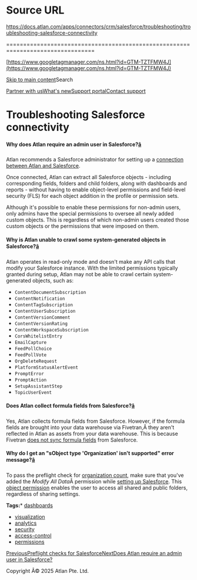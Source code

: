# Source URL
https://docs.atlan.com/apps/connectors/crm/salesforce/troubleshooting/troubleshooting-salesforce-connectivity

================================================================================

<!--
canonical: https://docs.atlan.com/apps/connectors/crm/salesforce/troubleshooting/troubleshooting-salesforce-connectivity
link-alternate: https://docs.atlan.com/apps/connectors/crm/salesforce/troubleshooting/troubleshooting-salesforce-connectivity
meta-description: Learn about troubleshooting salesforce connectivity.
meta-docsearch:docusaurus_tag: docs-default-current
meta-docsearch:language: en
meta-docsearch:version: current
meta-docusaurus_locale: en
meta-docusaurus_tag: docs-default-current
meta-docusaurus_version: current
meta-generator: Docusaurus v3.8.1
meta-og-description: Learn about troubleshooting salesforce connectivity.
meta-og-locale: en
meta-og-title: Troubleshooting Salesforce connectivity | Atlan Documentation
meta-og-url: https://docs.atlan.com/apps/connectors/crm/salesforce/troubleshooting/troubleshooting-salesforce-connectivity
meta-twitter:card: summary_large_image
meta-viewport: width=device-width,initial-scale=1
title: Troubleshooting Salesforce connectivity | Atlan Documentation
-->

[https://www.googletagmanager.com/ns.html?id=GTM-TZTFMW4J](https://www.googletagmanager.com/ns.html?id=GTM-TZTFMW4J)

[Skip to main content](#__docusaurus_skipToContent_fallback)Search

[Partner with us](https://docs.google.com/forms/d/e/1FAIpQLScuAIhCm2GS7YFstrOjawbP8J7PUmOynQo7wI2yGCcCyEcVSw/viewform)[What's new](https://shipped.atlan.com/)[Support portal](https://atlan.zendesk.com/auth/v2/login/signin?return_to=https%3A%2F%2Fatlan.zendesk.com%2Fhc%2Fen-us&theme=hc&locale=en-us&brand_id=1900000425113&auth_origin=1900000425113%2Cfalse%2Ctrue)[Contact support](/support/submit-request)

Troubleshooting Salesforce connectivity
=======================================

#### Why does Atlan require an admin user in Salesforce?[â](#why-does-atlan-require-an-admin-user-in-salesforce "Direct link to Why does Atlan require an admin user in Salesforce?")

Atlan recommends a Salesforce administrator for setting up a [connection between Atlan and Salesforce](/apps/connectors/crm/salesforce/how-tos/set-up-salesforce).

Once connected, Atlan can extract all Salesforce objects \- including corresponding fields, folders and child folders, along with dashboards and reports \- without having to enable object\-level permissions and field\-level security (FLS) for each object addition in the profile or permission sets.

Although it's possible to enable these permissions for non\-admin users, only admins have the special permissions to oversee all newly added custom objects. This is regardless of which non\-admin users created those custom objects or the permissions that were imposed on them.

#### Why is Atlan unable to crawl some system\-generated objects in Salesforce?[â](#why-is-atlan-unable-to-crawl-some-system-generated-objects-in-salesforce "Direct link to Why is Atlan unable to crawl some system-generated objects in Salesforce?")

Atlan operates in read\-only mode and doesn't make any API calls that modify your Salesforce instance. With the limited permissions typically granted during setup, Atlan may not be able to crawl certain system\-generated objects, such as:

* `ContentDocumentSubscription`
* `ContentNotification`
* `ContentTagSubscription`
* `ContentUserSubscription`
* `ContentVersionComment`
* `ContentVersionRating`
* `ContentWorkspaceSubscription`
* `CorsWhitelistEntry`
* `EmailCapture`
* `FeedPollChoice`
* `FeedPollVote`
* `OrgDeleteRequest`
* `PlatformStatusAlertEvent`
* `PromptError`
* `PromptAction`
* `SetupAssistantStep`
* `TopicUserEvent`

#### Does Atlan collect formula fields from Salesforce?[â](#does-atlan-collect-formula-fields-from-salesforce "Direct link to Does Atlan collect formula fields from Salesforce?")

Yes, Atlan collects formula fields from Salesforce. However, if the formula fields are brought into your data warehouse via Fivetran,Â they aren't reflected in Atlan as assets from your data warehouse. This is because Fivetran [does not sync formula fields](https://fivetran.com/docs/applications/salesforce/formula) from Salesforce.

#### Why do I get an "sObject type 'Organization' isn't supported" error message?[â](#why-do-i-get-an-sobject-type-organization-isnt-supported-error-message "Direct link to Why do I get an \"sObject type 'Organization' isn't supported\" error message?")

To pass the preflight check for [organization count](/apps/connectors/crm/salesforce/references/preflight-checks-for-salesforce#organization-count-check), make sure that you've added the *Modify All Data*Â permission while [setting up Salesforce](/apps/connectors/crm/salesforce/how-tos/oauth-jwt-bearer-setup#create-custom-profile). This [object permission](https://help.salesforce.com/s/articleView?id=sf.users_profiles_object_perms.htm) enables the user to access all shared and public folders, regardless of sharing settings.

**Tags:*** [dashboards](/tags/dashboards)
* [visualization](/tags/visualization)
* [analytics](/tags/analytics)
* [security](/tags/security)
* [access\-control](/tags/access-control)
* [permissions](/tags/permissions)

[PreviousPreflight checks for Salesforce](/apps/connectors/crm/salesforce/references/preflight-checks-for-salesforce)[NextDoes Atlan require an admin user in Salesforce?](/apps/connectors/crm/salesforce/faq/admin-user-salesforce)

Copyright Â© 2025 Atlan Pte. Ltd.


